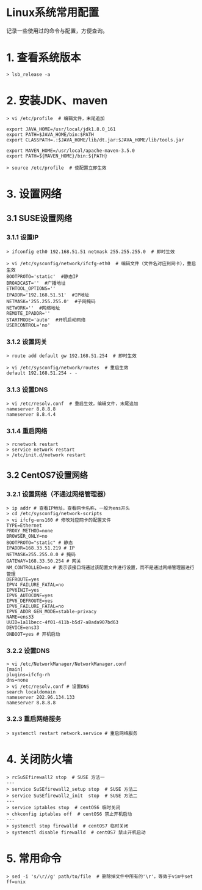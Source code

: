 # Linux系统常用配置

记录一些使用过的命令与配置，方便查询。

# 1. 查看系统版本

```shell
> lsb_release -a
```

# 2. 安装JDK、maven

```shell
> vi /etc/profile  # 编辑文件，末尾追加

export JAVA_HOME=/usr/local/jdk1.8.0_161
export PATH=$JAVA_HOME/bin:$PATH
export CLASSPATH=.:$JAVA_HOME/lib/dt.jar:$JAVA_HOME/lib/tools.jar

export MAVEN_HOME=/usr/local/apache-maven-3.5.0
export PATH=${MAVEN_HOME}/bin:${PATH}

> source /etc/profile  # 使配置立即生效
```

# 3. 设置网络

## 3.1 SUSE设置网络

### 3.1.1 设置IP

```shell
> ifconfig eth0 192.168.51.51 netmask 255.255.255.0  # 即时生效

> vi /etc/sysconfig/network/ifcfg-eth0  # 编辑文件（文件名对应到网卡），重启生效
BOOTPROTO='static'  #静态IP
BROADCAST=''  #广播地址
ETHTOOL_OPTIONS=''
IPADDR='192.168.51.51'  #IP地址
NETMASK='255.255.255.0'  #子网掩码
NETWORK=''  #网络地址
REMOTE_IPADDR=''
STARTMODE='auto'  #开机启动网络
USERCONTROL='no'
```
### 3.1.2 设置网关

```shell
> route add default gw 192.168.51.254  # 即时生效

> vi /etc/sysconfig/network/routes  # 重启生效
default 192.168.51.254 - - 
```

### 3.1.3 设置DNS

```shell
> vi /etc/resolv.conf  # 重启生效，编辑文件，末尾追加
nameserver 8.8.8.8
nameserver 8.8.4.4
```
### 3.1.4 重启网络

```shell
> rcnetwork restart
> service network restart
> /etc/init.d/network restart
```
## 3.2 CentOS7设置网络 

### 3.2.1 设置网络（不通过网络管理器） 

```shell
> ip addr # 查看IP地址，查看网卡名称，一般为ens开头
> cd /etc/sysconfig/network-scripts
> vi ifcfg-ens160 # 修改对应网卡的配置文件
TYPE=Ethernet
PROXY_METHOD=none
BROWSER_ONLY=no
BOOTPROTO="static" # 静态
IPADDR=168.33.51.219 # IP
NETMASK=255.255.0.0 # 掩码
GATEWAY=168.33.50.254 # 网关
NM_CONTROLLED=no # 表示该接口将通过该配置文件进行设置，而不是通过网络管理器进行管理
DEFROUTE=yes
IPV4_FAILURE_FATAL=no
IPV6INIT=yes
IPV6_AUTOCONF=yes
IPV6_DEFROUTE=yes
IPV6_FAILURE_FATAL=no
IPV6_ADDR_GEN_MODE=stable-privacy
NAME=ens33
UUID=1a11becc-4f01-411b-b5d7-a8ada907bd63
DEVICE=ens33
ONBOOT=yes # 开机启动
```

### 3.2.2 设置DNS

```shell
> vi /etc/NetworkManager/NetworkManager.conf
[main]
plugins=ifcfg-rh
dns=none
> vi /etc/resolv.conf # 设置DNS
search localdomain
nameserver 202.96.134.133
nameserver 8.8.8.8
```

### 3.2.3 重启网络服务

```shell
> systemctl restart network.service # 重启网络服务
```

# 4. 关闭防火墙

```shell
> rcSuSEfirewall2 stop  # SUSE 方法一
---
> service SuSEfirewall2_setup stop  # SUSE 方法二
> service SuSEfirewall2_init  stop  # SUSE 方法二
---
> service iptables stop  # centOS6 临时关闭
> chkconfig iptables off  # centOS6 禁止开机启动
---
> systemctl stop firewalld  # centOS7 临时关闭
> systemctl disable firewalld  # centOS7 禁止开机启动
```

# 5. 常用命令

```shell
> sed -i 's/\r//g' path/to/file  # 删除掉文件中所有的'\r'，等效于vim中set ff=unix
```




